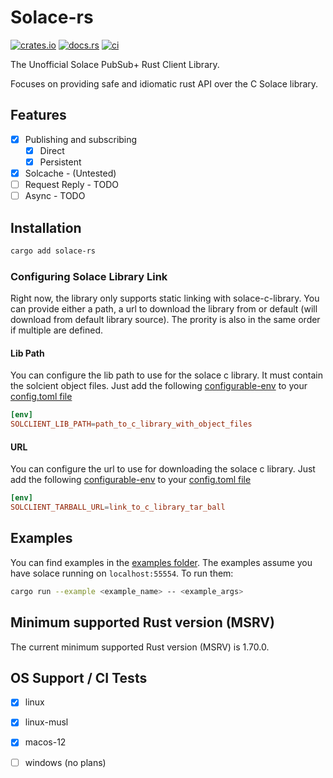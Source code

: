 # Solace-rs

[![crates.io](https://img.shields.io/crates/v/solace-rs.svg)](https://crates.io/crates/solace-rs)
[![docs.rs](https://docs.rs/solace-rs/badge.svg)](https://docs.rs/solace-rs/)
[![ci](https://github.com/asimsedhain/solace-rs/actions/workflows/ci.yaml/badge.svg)](https://github.com/asimsedhain/solace-rs/actions/workflows/ci.yaml)


The Unofficial Solace PubSub+ Rust Client Library.

Focuses on providing safe and idiomatic rust API over the C Solace library.



## Features

- [x] Publishing and subscribing
    - [x] Direct
    - [x] Persistent
- [x] Solcache - (Untested)
- [ ] Request Reply - TODO
- [ ] Async - TODO

## Installation

```bash
cargo add solace-rs

```

### Configuring Solace Library Link
Right now, the library only supports static linking with solace-c-library.
You can provide either a path, a url to download the library from or default (will download from default library source). The prority is also in the same order if multiple are defined.

#### Lib Path
You can configure the lib path to use for the solace c library.
It must contain the solcient object files.
Just add the following [configurable-env](https://doc.rust-lang.org/nightly/cargo/reference/unstable.html#configurable-env) to your [config.toml file](https://doc.rust-lang.org/cargo/reference/config.html)

```toml
[env]
SOLCLIENT_LIB_PATH=path_to_c_library_with_object_files

```

#### URL
You can configure the url to use for downloading the solace c library.
Just add the following [configurable-env](https://doc.rust-lang.org/nightly/cargo/reference/unstable.html#configurable-env) to your [config.toml file](https://doc.rust-lang.org/cargo/reference/config.html)

```toml
[env]
SOLCLIENT_TARBALL_URL=link_to_c_library_tar_ball

```


## Examples

You can find examples in the [examples folder](./examples). The examples assume you have solace running on `localhost:55554`. To run them:

```bash
cargo run --example <example_name> -- <example_args>
```

## Minimum supported Rust version (MSRV)

The current minimum supported Rust version (MSRV) is 1.70.0.

## OS Support / CI Tests

- [x] linux
- [x] linux-musl
- [x] macos-12
- [ ] windows (no plans)

